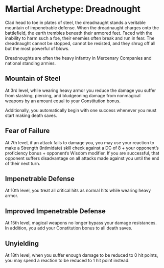 # Martial Archetype: Dreadnought
Clad head to toe in plates of steel, the dreadnaught stands a veritable mountain of impenetrable defense. When the dreadnaught charges onto the battlefield, the earth trembles beneath their armored feet. Faced with the inability to harm such a foe, their enemies often break and run in fear. The dreadnaught cannot be stopped, cannot be resisted, and they shrug off all but the most powerful of blows.

Dreadnoughts are often the heavy infantry in Mercenary Companies and national standing armies.

## Mountain of Steel
At 3rd level, while wearing heavy armor you reduce the damage you suffer from slashing, piercing, and bludgeoning damage from nonmagical weapons by an amount equal to your Constitution bonus.

Additionally, you automatically begin with one success whenever you must start making death saves.

## Fear of Failure
At 7th level, if an attack fails to damage you, you may use your reaction to make a Strength (Intimidate) skill check against a DC of 8 + your opponent’s proficiency bonus + opponent’s Wisdom modifier. If you are successful, that opponent suffers disadvantage on all attacks made against you until the end of their next turn.

## Impenetrable Defense
At 10th level, you treat all critical hits as normal hits while wearing heavy armor.

## Improved Impenetrable Defense
At 15th level, magical weapons no longer bypass your damage resistances. In addition, you add your Constitution bonus to all death saves.

## Unyielding
At 18th level, when you suffer enough damage to be reduced to 0 hit points, you may spend a reaction to be reduced to 1 hit point instead.
